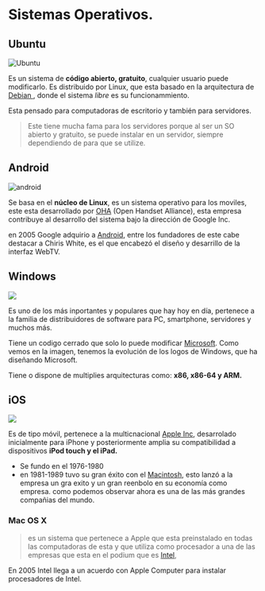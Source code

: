 # Sistemas Operativos.
 
## Ubuntu
![Ubuntu](https://salmorejogeek.files.wordpress.com/2019/04/ubuntu_logo_2.png?w=349)

Es un sistema de **código abierto, gratuito**, cualquier usuario puede modificarlo.
Es distribuido por Linux, que esta basado en la arquitectura de [Debian ](https://www.debian.org/index.es.html),
donde el sistema _libre_ es su funcionammiento.

Esta pensado para computadoras de escritorio y también para servidores. 
>Este tiene mucha fama para los servidores porque
al ser un SO abierto y gratuito, se puede instalar en un servidor, siempre dependiendo de para que se utilize.

## **Android**

![android](https://www.imago-mc.com/wp-content/uploads/2016/10/android-logo-200x200.jpg)

Se basa en el **núcleo de Linux**, es un sistema operativo para los moviles, este esta desarrollado por [OHA](https://es.wikipedia.org/wiki/Open_Handset_Alliance) 
(Open Handset Alliance),
esta empresa contribuye al desarrollo del sistema bajo la dirección de Google Inc.

en 2005 Google adquirio a [Android](https://es.wikipedia.org/wiki/Android), entre los fundadores de este cabe destacar a Chiris White, es el que encabezó el
diseño y desarrillo de la interfaz WebTV.

## Windows
![](https://informaticaparadummiesblog.files.wordpress.com/2015/12/windows-logos.png?w=640)

Es uno de los más inportantes y populares que hay hoy en día, pertenece a la familia de distribuidores de software para
PC, smartphone, servidores y muchos más.

Tiene un codigo cerrado que solo lo puede modificar [Microsoft](https://es.wikipedia.org/wiki/Microsoft).
Como vemos en la imagen, tenemos la evolución de los logos de Windows, que ha diseñando Microsoft.

Tiene o dispone de multiplies arquitecturas como: **x86, x86-64 y ARM.**

## iOS

![](https://i0.pngocean.com/files/751/886/348/apple-computer-icons-logo-apple-thumb.jpg)

Es de tipo móvil, pertenece a la multicnacional [Apple Inc](https://es.wikipedia.org/wiki/Apple), desarrolado inicialmente para iPhone y posteriormente 
amplia su compatibilidad a dispositivos **iPod touch y el iPad.** 

* Se fundo en el 1976-1980
* en 1981-1989 tuvo su gran éxito con el [Macintosh](https://es.wikipedia.org/wiki/Macintosh),
esto lanzó a la empresa un gra exito y un gran reenbolo en su economía como empresa. como podemos observar ahora es una
de las más grandes compañias del mundo. 

### Mac OS X

> es un sistema que pertenece a Apple que esta preinstalado en todas las computadoras de esta y que utiliza como procesador a una de las empresas que esta en el podium que es [Intel](https://es.wikipedia.org/wiki/Intel), 

En 2005 Intel llega a un acuerdo con Apple Computer para instalar procesadores de Intel.
